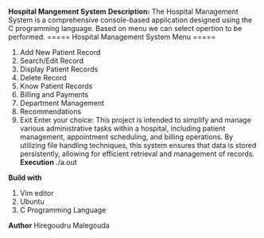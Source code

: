 **Hospital Mangement System**
**Description:**
The Hospital Management System is a comprehensive console-based application designed using the C programming language. Based on menu we can select opertion to be performed. 
===== Hospital Management System Menu =====
1. Add New Patient Record
2. Search/Edit Record
3. Display Patient Records
4. Delete Record
5. Know Patient Records
6. Billing and Payments
7. Department Management
8. Recommendations
9. Exit
Enter your choice:
This project is intended to simplify and manage various administrative tasks within a hospital, including patient management, appointment scheduling, and billing operations.
By utilizing file handling techniques, this system ensures that data is stored persistently, allowing for efficient retrieval and management of records.
**Execution**
./a.out

**Build with**
1. Vim editor
2. Ubuntu
3. C Programming Language

**Author**
Hiregoudru Malegouda
